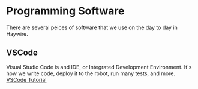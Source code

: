 # Programming Software
There are several peices of software that we use on the day to day in Haywire.
## VSCode
Visual Studio Code is and IDE, or Integrated Development Environment. It's how we write code, deploy it to the robot, run many tests, and more.
[VSCode Tutorial](VSCode.md)
